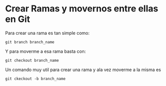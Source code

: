 # Crear Ramas y movernos entre ellas en Git

Para crear una rama es tan simple como:

```
git branch branch_name
```

Y para moverme a esa rama basta con:

```
git checkout branch_name
```

Un comando muy util para crear una rama y ala vez moverme a la misma es 

```
git ckeckout -b branch_name
```